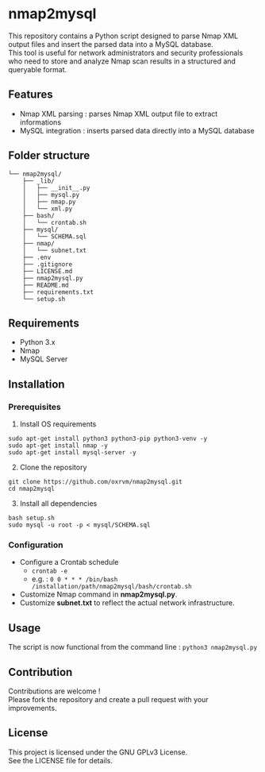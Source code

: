 # nmap2mysql

This repository contains a Python script designed to parse Nmap XML output files and insert the parsed data into a MySQL database.\
This tool is useful for network administrators and security professionals who need to store and analyze Nmap scan results in a structured and queryable format.

## Features

- Nmap XML parsing : parses Nmap XML output file to extract informations
- MySQL integration : inserts parsed data directly into a MySQL database

## Folder structure

```
└── nmap2mysql/
    ├── _lib/
    │   ├── __init__.py
    │   ├── mysql.py
    │   ├── nmap.py
    │   └── xml.py
    ├── bash/
    │   └── crontab.sh
    ├── mysql/
    │   └── SCHEMA.sql
    ├── nmap/
    │   └── subnet.txt
    ├── .env
    ├── .gitignore
    ├── LICENSE.md
    ├── nmap2mysql.py
    ├── README.md
    ├── requirements.txt
    └── setup.sh
```

## Requirements

- Python 3.x
- Nmap
- MySQL Server

## Installation

### Prerequisites

1. Install OS requirements
```
sudo apt-get install python3 python3-pip python3-venv -y
sudo apt-get install nmap -y
sudo apt-get install mysql-server -y
```
2. Clone the repository
```
git clone https://github.com/oxrvm/nmap2mysql.git
cd nmap2mysql
```
3. Install all dependencies
```
bash setup.sh
sudo mysql -u root -p < mysql/SCHEMA.sql
```

### Configuration

- Configure a Crontab schedule
    - `crontab -e`
    - e.g. : `0 0 * * * /bin/bash /installation/path/nmap2mysql/bash/crontab.sh`
- Customize Nmap command in **nmap2mysql.py**.
- Customize **subnet.txt** to reflect the actual network infrastructure.

## Usage

The script is now functional from the command line : `python3 nmap2mysql.py`

## Contribution

Contributions are welcome !\
Please fork the repository and create a pull request with your improvements.

## License
This project is licensed under the GNU GPLv3 License.\
See the LICENSE file for details.